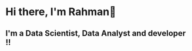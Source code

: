 # Hi there, I'm Rahman👋 

## I'm a Data Scientist, Data Analyst and developer !!

<!--
**Rahman-Maqsood/Rahman-Maqsood** is a ✨ _special_ ✨ repository because its `README.md` (this file) appears on your GitHub profile.

Here are some ideas to get you started:


- 🔭 Check out my Python Code
- 🌱 I’m currently learning everything 🤣
- 👯 I’m looking to collaborate with other content creators
- 🥅 2022 Goals: Learn more about Federated learning
- ⚡ Fun fact: I love to draw and play piano
-->
